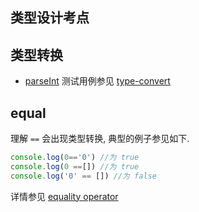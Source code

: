 ## 类型设计考点

## 类型转换
* [parseInt](https://developer.mozilla.org/zh-CN/docs/Web/JavaScript/Reference/Global_Objects/parseInt)
测试用例参见 [type-convert](type-convert.test.js)

## equal
理解 `==` 会出现类型转换,
典型的例子参见如下.
```js
console.log(0=='0') //为 true
console.log(0 ==[]) //为 true
console.log('0' == []) //为 false 
```

详情参见 [equality operator](https://tc39.github.io/ecma262/#sec-equality-operators-runtime-semantics-evaluation)